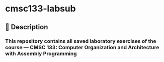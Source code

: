 # cmsc133-labsub

## 📃 Description
### This repository contains all saved laboratory exercises of the course — CMSC 133: Computer Organization and Architecture with Assembly Programming